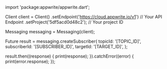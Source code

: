 import 'package:appwrite/appwrite.dart';

Client client = Client()
  .setEndpoint('https://cloud.appwrite.io/v1') // Your API Endpoint
  .setProject('5df5acd0d48c2'); // Your project ID

Messaging messaging = Messaging(client);

Future result = messaging.createSubscriber(
  topicId: '[TOPIC_ID]',
  subscriberId: '[SUBSCRIBER_ID]',
  targetId: '[TARGET_ID]',
);

result.then((response) {
  print(response);
}).catchError((error) {
  print(error.response);
});


